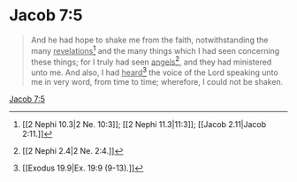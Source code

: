 # Jacob 7:5

> And he had hope to shake me from the faith, notwithstanding the many <u>revelations</u>[^a] and the many things which I had seen concerning these things; for I truly had seen <u>angels</u>[^b], and they had ministered unto me. And also, I had <u>heard</u>[^c] the voice of the Lord speaking unto me in very word, from time to time; wherefore, I could not be shaken.

[Jacob 7:5](https://www.churchofjesuschrist.org/study/scriptures/bofm/jacob/7?lang=eng&id=p5#p5)


[^a]: [[2 Nephi 10.3|2 Ne. 10:3]]; [[2 Nephi 11.3|11:3]]; [[Jacob 2.11|Jacob 2:11.]]
[^b]: [[2 Nephi 2.4|2 Ne. 2:4.]]
[^c]: [[Exodus 19.9|Ex. 19:9 (9-13).]]
